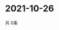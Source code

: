 # 2021-10-26
  共 0条

  <!-- BEGIN -->
  <!-- 最后更新时间Tue Oct 26 2021 12:06:58 GMT+0000 (Coordinated Universal Time) -->
  
  <!-- END -->
  
  